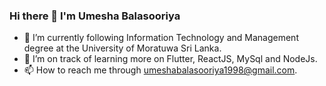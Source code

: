 ### Hi there 👋 I'm Umesha Balasooriya


- 🔭 I’m currently following Information Technology and Management degree at the University of Moratuwa Sri Lanka.
- 🤔 I’m on track of  learning more on Flutter, ReactJS, MySql and NodeJs.
- 📫 How to reach me through umeshabalasooriya1998@gmail.com.

